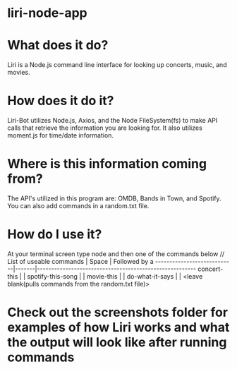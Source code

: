 # liri-node-app

# What does it do?
Liri is a Node.js command line interface for looking up concerts, music, and movies.

# How does it do it?
Liri-Bot utilizes Node.js, Axios, and the Node FileSystem(fs) to make API calls that retrieve the information you are looking for. It also utilizes moment.js for time/date information.

# Where is this information coming from?
The API's utilized in this program are: OMDB, Bands in Town, and Spotify. You can also add commands in a random.txt file.  

# How do I use it?
At your terminal screen type node and then one of the commands below 
// List of useable commands | Space | Followed by a
----------------------------|-------|--------------------------------------------------------
concert-this | | <band> 
spotify-this-song | | <song title>
movie-this | | <movie name>
do-what-it-says | | <leave blank(pulls commands from the random.txt file)>

# Check out the screenshots folder for examples of how Liri works and what the output will look like after running commands
